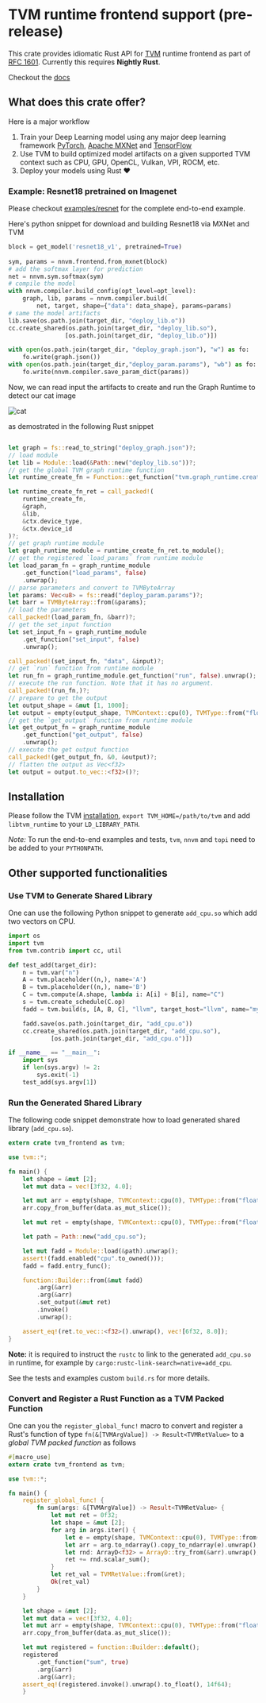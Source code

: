 # TVM runtime frontend support (pre-release)

This crate provides idiomatic Rust API for [TVM](https://github.com/dmlc/tvm) runtime frontend as part of [RFC 1601](https://github.com/dmlc/tvm/issues/1601). Currently this requires **Nightly Rust**.

Checkout the [docs](https://ehsanmok.github.io/tvm_frontend/tvm_frontend/index.html)

## What does this crate offer?

Here is a major workflow

1. Train your Deep Learning model using any major deep learning framework [PyTorch](https://pytorch.org/), [Apache MXNet](https://mxnet.incubator.apache.org/) and [TensorFlow](https://www.tensorflow.org/)
2. Use TVM to build optimized model artifacts on a given supported TVM context such as CPU, GPU, OpenCL, Vulkan, VPI, ROCM, etc.
3. Deploy your models using Rust :heart:

### Example: Resnet18 pretrained on Imagenet

Please checkout [examples/resnet](https://github.com/ehsanmok/tvm-rust/tree/master/examples/resnet) for the complete end-to-end example.

Here's python snippet for download and building Resnet18 via MXNet and TVM

```python
block = get_model('resnet18_v1', pretrained=True)
    
sym, params = nnvm.frontend.from_mxnet(block)
# add the softmax layer for prediction
net = nnvm.sym.softmax(sym)
# compile the model
with nnvm.compiler.build_config(opt_level=opt_level):
    graph, lib, params = nnvm.compiler.build(
        net, target, shape={"data": data_shape}, params=params)
# same the model artifacts
lib.save(os.path.join(target_dir, "deploy_lib.o"))
cc.create_shared(os.path.join(target_dir, "deploy_lib.so"),
                [os.path.join(target_dir, "deploy_lib.o")])

with open(os.path.join(target_dir, "deploy_graph.json"), "w") as fo:
    fo.write(graph.json())
with open(os.path.join(target_dir,"deploy_param.params"), "wb") as fo:
    fo.write(nnvm.compiler.save_param_dict(params))
```

Now, we can read input the artifacts to create and run the Graph Runtime to detect our cat image

![cat](https://github.com/dmlc/mxnet.js/blob/master/data/cat.png?raw=true)

as demostrated in the following Rust snippet

```rust

let graph = fs::read_to_string("deploy_graph.json")?;
// load module
let lib = Module::load(&Path::new("deploy_lib.so"))?;
// get the global TVM graph runtime function
let runtime_create_fn = Function::get_function("tvm.graph_runtime.create", true).unwrap();

let runtime_create_fn_ret = call_packed!(
    runtime_create_fn,
    &graph,
    &lib,
    &ctx.device_type,
    &ctx.device_id
)?;
// get graph runtime module
let graph_runtime_module = runtime_create_fn_ret.to_module();
// get the registered `load_params` from runtime module
let load_param_fn = graph_runtime_module
    .get_function("load_params", false)
    .unwrap();
// parse parameters and convert to TVMByteArray
let params: Vec<u8> = fs::read("deploy_param.params")?;
let barr = TVMByteArray::from(&params);
// load the parameters
call_packed!(load_param_fn, &barr)?;
// get the set_input function
let set_input_fn = graph_runtime_module
    .get_function("set_input", false)
    .unwrap();

call_packed!(set_input_fn, "data", &input)?;
// get `run` function from runtime module
let run_fn = graph_runtime_module.get_function("run", false).unwrap();
// execute the run function. Note that it has no argument.
call_packed!(run_fn,)?;
// prepare to get the output
let output_shape = &mut [1, 1000];
let output = empty(output_shape, TVMContext::cpu(0), TVMType::from("float"));
// get the `get_output` function from runtime module
let get_output_fn = graph_runtime_module
    .get_function("get_output", false)
    .unwrap();
// execute the get output function
call_packed!(get_output_fn, &0, &output)?;
// flatten the output as Vec<f32>
let output = output.to_vec::<f32>()?;
```

## Installation

Please follow the TVM [installation](https://docs.tvm.ai/install/index.html), `export TVM_HOME=/path/to/tvm` and add `libtvm_runtime` to your `LD_LIBRARY_PATH`.

*Note:* To run the end-to-end examples and tests, `tvm`, `nnvm` and `topi` need to be added to your `PYTHONPATH`.

## Other supported functionalities

### Use TVM to Generate Shared Library

One can use the following Python snippet to generate `add_cpu.so` which add two vectors on CPU.

```python
import os
import tvm
from tvm.contrib import cc, util

def test_add(target_dir):
    n = tvm.var("n")
    A = tvm.placeholder((n,), name='A')
    B = tvm.placeholder((n,), name='B')
    C = tvm.compute(A.shape, lambda i: A[i] + B[i], name="C")
    s = tvm.create_schedule(C.op)
    fadd = tvm.build(s, [A, B, C], "llvm", target_host="llvm", name="myadd")

    fadd.save(os.path.join(target_dir, "add_cpu.o"))
    cc.create_shared(os.path.join(target_dir, "add_cpu.so"),
            [os.path.join(target_dir, "add_cpu.o")])

if __name__ == "__main__":
    import sys
    if len(sys.argv) != 2:
        sys.exit(-1)
    test_add(sys.argv[1])

```

### Run the Generated Shared Library

The following code snippet demonstrate how to load generated shared library (`add_cpu.so`).

```rust
extern crate tvm_frontend as tvm;

use tvm::*;

fn main() {
    let shape = &mut [2];
    let mut data = vec![3f32, 4.0];

    let mut arr = empty(shape, TVMContext::cpu(0), TVMType::from("float"));
    arr.copy_from_buffer(data.as_mut_slice());

    let mut ret = empty(shape, TVMContext::cpu(0), TVMType::from("float"));

    let path = Path::new("add_cpu.so");

    let mut fadd = Module::load(&path).unwrap();
    assert!(fadd.enabled("cpu".to_owned()));
    fadd = fadd.entry_func();

    function::Builder::from(&mut fadd)
        .arg(&arr)
        .arg(&arr)
        .set_output(&mut ret)
        .invoke()
        .unwrap();

    assert_eq!(ret.to_vec::<f32>().unwrap(), vec![6f32, 8.0]);
}
```
**Note:** it is required to instruct the `rustc` to link to the generated `add_cpu.so` in runtime, for example by
`cargo:rustc-link-search=native=add_cpu`. 

See the tests and examples custom `build.rs` for more details.

### Convert and Register a Rust Function as a TVM Packed Function

One can you the `register_global_func!` macro to convert and register a Rust's 
function of type `fn(&[TVMArgValue]) -> Result<TVMRetValue>` to a *global TVM packed function* as follows

```rust
#[macro_use]
extern crate tvm_frontend as tvm;

use tvm::*;

fn main() {
    register_global_func! {
        fn sum(args: &[TVMArgValue]) -> Result<TVMRetValue> {
            let mut ret = 0f32;
            let shape = &mut [2];
            for arg in args.iter() {
                let e = empty(shape, TVMContext::cpu(0), TVMType::from("float"));
                let arr = arg.to_ndarray().copy_to_ndarray(e).unwrap();
                let rnd: ArrayD<f32> = ArrayD::try_from(&arr).unwrap();
                ret += rnd.scalar_sum();
            }
            let ret_val = TVMRetValue::from(&ret);
            Ok(ret_val)
        }
    }

    let shape = &mut [2];
    let mut data = vec![3f32, 4.0];
    let mut arr = empty(shape, TVMContext::cpu(0), TVMType::from("float"));
    arr.copy_from_buffer(data.as_mut_slice());

    let mut registered = function::Builder::default();
    registered
        .get_function("sum", true)
        .arg(&arr)
        .arg(&arr);
    assert_eq!(registered.invoke().unwrap().to_float(), 14f64);
    }
```
